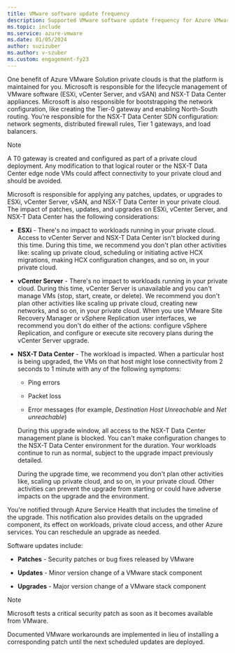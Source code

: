 ```yaml
---
title: VMware software update frequency
description: Supported VMware software update frequency for Azure VMware Solution.
ms.topic: include
ms.service: azure-vmware
ms.date: 01/05/2024
author: suzizuber
ms.author: v-szuber
ms.custom: engagement-fy23
---
```


<!-- Used in faq.md and concepts-private-clouds-clusters.md -->

One benefit of Azure VMware Solution private clouds is that the platform is maintained for you. Microsoft is responsible for the lifecycle management of VMware software (ESXi, vCenter Server, and vSAN) and NSX-T Data Center appliances. Microsoft is also responsible for bootstrapping the network configuration, like creating the Tier-0 gateway and enabling North-South routing. You’re responsible for the NSX-T Data Center SDN configuration: network segments, distributed firewall rules, Tier 1 gateways, and load balancers.

> [!NOTE]
> A T0 gateway is created and configured as part of a private cloud deployment. Any modification to that logical router or the NSX-T Data Center edge node VMs could affect connectivity to your private cloud and should be avoided.

Microsoft is responsible for applying any patches, updates, or upgrades to ESXi, vCenter Server, vSAN, and NSX-T Data Center in your private cloud. The impact of patches, updates, and upgrades on ESXi, vCenter Server, and NSX-T Data Center has the following considerations:

- **ESXi** - There's no impact to workloads running in your private cloud. Access to vCenter Server and NSX-T Data Center isn't blocked during this time. During this time, we recommend you don't plan other activities like: scaling up private cloud, scheduling or initiating active HCX migrations, making HCX configuration changes, and so on, in your private cloud.

- **vCenter Server** - There's no impact to workloads running in your private cloud. During this time, vCenter Server is unavailable and you can't manage VMs (stop, start, create, or delete). We recommend you don't plan other activities like scaling up private cloud, creating new networks, and so on, in your private cloud. When you use VMware Site Recovery Manager or vSphere Replication user interfaces, we recommend you don't do either of the  actions: configure vSphere Replication, and configure or execute site recovery plans during the vCenter Server upgrade.

- **NSX-T Data Center** - The workload is impacted. When a particular host is being upgraded, the VMs on that host might lose connectivity from 2 seconds to 1 minute with any of the following symptoms:

   - Ping errors

   - Packet loss

   - Error messages (for example, *Destination Host Unreachable* and *Net unreachable*)

   During this upgrade window, all access to the NSX-T Data Center management plane is blocked. You can't make configuration changes to the NSX-T Data Center environment for the duration.  Your workloads continue to run as normal, subject to the upgrade impact previously detailed.
 
   During the upgrade time, we recommend you don't plan other activities like, scaling up private cloud, and so on, in your private cloud. Other activities can prevent the upgrade from starting or could have adverse impacts on the upgrade and the environment.
 
You're notified through Azure Service Health that includes the timeline of the upgrade. This notification also provides details on the upgraded component, its effect on workloads, private cloud access, and other Azure services. You can reschedule an upgrade as needed.

Software updates include:

- **Patches** - Security patches or bug fixes released by VMware

- **Updates** - Minor version change of a VMware stack component

- **Upgrades** - Major version change of a VMware stack component

>[!NOTE]
> Microsoft tests a critical security patch as soon as it becomes available from VMware.

Documented VMware workarounds are implemented in lieu of installing a corresponding patch until the next scheduled updates are deployed.
